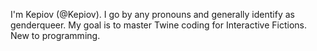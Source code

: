 I'm Kepiov (@Kepiov). I go by any pronouns and generally identify as genderqueer.
My goal is to master Twine coding for Interactive Fictions. New to programming.
